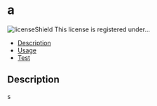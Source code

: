 # a
  ![licenseShield](https://img.shields.io/badge/license-MIT-blue)
  This license is registered under...
  * [Description](#description)
  * [Usage](#usage)
  * [Test](#test)
  ## Description
  s
